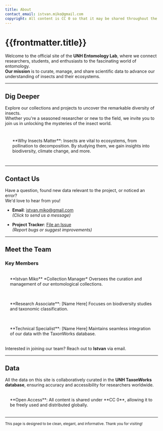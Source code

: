```yaml
---
title: About
contact_email: istvan.miko@gmail.com
copyright: All content is CC 0 so that it may be shared throughout the world.
---
```


# {{frontmatter.title}}

Welcome to the official site of the **UNH Entomology Lab**, where we connect researchers, students, and enthusiasts to the fascinating world of entomology.  
**Our mission** is to curate, manage, and share scientific data to advance our understanding of insects and their ecosystems.

---

## Dig Deeper

Explore our collections and projects to uncover the remarkable diversity of insects.  
Whether you're a seasoned researcher or new to the field, we invite you to join us in unlocking the mysteries of the insect world.

<div style="background-color: var(--color-base-muted); padding: 1.5rem; border-radius: 8px; border: 1px solid var(--color-base-border); margin: 1rem 0;">
  **Why Insects Matter**:  
  Insects are vital to ecosystems, from pollination to decomposition. By studying them, we gain insights into biodiversity, climate change, and more.
</div>

---

## Contact Us

Have a question, found new data relevant to the project, or noticed an error?  
We'd love to hear from you!

- **Email**: [istvan.miko@gmail.com](mailto:istvan.miko@gmail.com)  
  *(Click to send us a message)*

- **Project Tracker**: [File an Issue](https://github.com/our/project/tracker)  
  *(Report bugs or suggest improvements)*

---

## Meet the Team

### Key Members

<div style="background-color: var(--color-base-background); padding: 1rem; border-radius: 8px; border: 1px solid var(--color-base-border); margin: 1rem 0;">
  **Istvan Miko**  
  *Collection Manager*  
  Oversees the curation and management of our entomological collections.
</div>

<div style="background-color: var(--color-base-background); padding: 1rem; border-radius: 8px; border: 1px solid var(--color-base-border); margin: 1rem 0;">
  **Research Associate**: [Name Here]  
  Focuses on biodiversity studies and taxonomic classification.
</div>

<div style="background-color: var(--color-base-background); padding: 1rem; border-radius: 8px; border: 1px solid var(--color-base-border); margin: 1rem 0;">
  **Technical Specialist**: [Name Here]  
  Maintains seamless integration of our data with the TaxonWorks database.
</div>

Interested in joining our team? Reach out to **Istvan** via email.

---

## Data

All the data on this site is collaboratively curated in the **UNH TaxonWorks database**, ensuring accuracy and accessibility for researchers worldwide.

<div style="background-color: var(--color-base-muted); padding: 1rem; border-radius: 8px; border: 1px solid var(--color-base-border); margin: 1rem 0;">
  **Open Access**:  
  All content is shared under **CC 0**, allowing it to be freely used and distributed globally.
</div>

---

<small>This page is designed to be clean, elegant, and informative. Thank you for visiting!</small>
